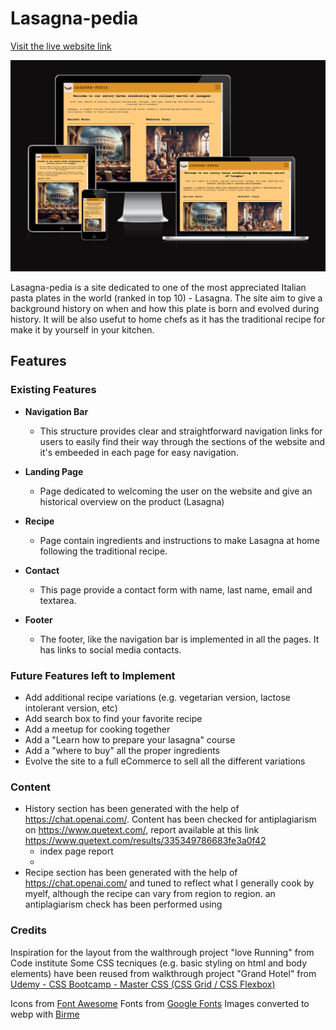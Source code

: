# Lasagna-pedia

[Visit the live website link](https://claudiosarto.github.io/lasagna-pedia/index.html)

![Responsice Mockup](docs/lasagna-pedia-responsive-mockup.PNG) 

Lasagna-pedia is a site dedicated to one of the most appreciated Italian pasta plates in the world (ranked in top 10) - Lasagna.
The site aim to give a background history on when and how this plate is born and evolved during history. 
It will be also usefut to home chefs as it has the traditional recipe for make it by yourself in your kitchen.

## Features

### Existing Features

- __Navigation Bar__

    - This structure provides clear and straightforward navigation links for users to easily find their way through the sections of the website and it's embeeded in each page for easy navigation.

- __Landing Page__
    - Page dedicated to welcoming the user on the website and give an historical overview on the product (Lasagna)

- __Recipe__
    - Page contain ingredients and instructions to make Lasagna at home following the traditional recipe. 

- __Contact__
    - This page provide a contact form with name, last name, email and textarea.

- __Footer__
    - The footer, like the navigation bar is implemented in all the pages. It has links to social media contacts.

### Future Features left to Implement

- Add additional recipe variations (e.g. vegetarian version, lactose intolerant version, etc)
- Add search box to find your favorite recipe
- Add a meetup for cooking together
- Add a "Learn how to prepare your lasagna" course
- Add a "where to buy" all the proper ingredients
- Evolve the site to a full eCommerce to sell all the different variations



### Content 

- History section has been generated with the help of https://chat.openai.com/. Content has been checked for antiplagiarism on 
https://www.quetext.com/, report available at this link https://www.quetext.com/results/335349786683fe3a0f42
    - index page report
    - 
- Recipe section has been generated with the help of https://chat.openai.com/ and tuned to reflect what I generally cook by myelf, although the recipe can vary from region to region. an antiplagiarism check has been performed using  

### Credits

Inspiration for the layout from the walthrough project "love Running" from Code institute
Some CSS tecniques (e.g. basic styling on html and body elements) have been reused from walkthrough project "Grand Hotel" from [Udemy - CSS Bootcamp - Master CSS (CSS Grid / CSS Flexbox)](https://www.udemy.com/course/css-bootcamp-master-in-css-including-css-grid-flexbox/) 

Icons from [Font Awesome](https://fontawesome.com/)
Fonts from [Google Fonts](https://fonts.google.com/)
Images converted to webp with [Birme](https://www.birme.net/)

